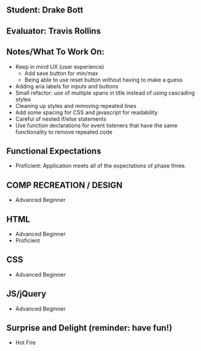 ## Student: Drake Bott
## Evaluator: Travis Rollins
## Notes/What To Work On:

* Keep in mind UX (user experience)
    - Add save button for min/max
    - Being able to use reset button without having to make a guess
* Adding aria labels for inputs and buttons
* Small refactor: use of multiple spans in title instead of using cascading styles
* Cleaning up styles and removing repeated lines
* Add some spacing for CSS and javascript for readability
* Careful of nested if/else statements
* Use function declarations for event listeners that have the same functionality to remove repeated code

## Functional Expectations
 
* Proficient: Application meets all of the expectations of phase three.   

## COMP RECREATION / DESIGN

* Advanced Beginner 

## HTML

* Advanced Beginner  
* Proficient  

## CSS

* Advanced Beginner  

## JS/jQuery

* Advanced Beginner  

## Surprise and Delight (reminder: have fun!)
 
* Hot Fire  